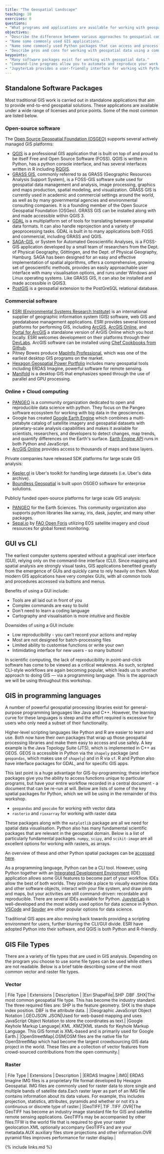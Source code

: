 ```yaml
---
title: "The Geospatial Landscape"
teaching: 10
exercises: 0
questions:
- "What programs and applications are available for working with geospatial data?"
objectives:
- "Describe the difference between various approaches to geospatial computing, and their relative strengths and weaknesses."
- "Name some commonly used GIS applications."
- "Name some commonly used Python packages that can access and process spatial data."
- "Describe pros and cons for working with geospatial data using a command-line versus a graphical user interface."
keypoints:
- "Many software packages exist for working with geospatial data."
- "Command-line programs allow you to automate and reproduce your work."
- "JupyterLab provides a user-friendly interface for working with Python."
---
```



## Standalone Software Packages 

Most traditional GIS work is carried out in standalone applications that aim to provide
end-to-end geospatial solutions. These applications are available under a wide range of
licenses and price points. Some of the most common are listed below.

### Open-source software 

The [Open Source Geospatial Foundation (OSGEO)](http://www.osgeo.org/) supports several actively managed GIS platforms:

  * [QGIS](https://www.qgis.org/en/site/) is a professional GIS application that is
  built on top of and proud to be itself Free and Open Source Software (FOSS). QGIS is
  written in Python, has a python console interface, and has several interfaces written in R including
  [RQGIS](https://cran.r-project.org/package=RQGIS). 
  * [GRASS GIS](https://grass.osgeo.org/), commonly referred to as GRASS 
  (Geographic Resources Analysis Support System), is a FOSS-GIS software suite used for
  geospatial data management and analysis, image processing, graphics and maps
  production, spatial modeling, and visualization. GRASS GIS is currently used in
  academic and commercial settings around the world, as well as by many governmental
  agencies and environmental consulting companies. It is a founding member of the Open
  Source Geospatial Foundation (OSGeo). GRASS GIS can be installed along with and made 
  accessible within QGIS 3.
  * [GDAL](http://www.gdal.org/) is a multiplatform
  set of tools for translating between geospatial data formats. It can also handle
  reprojection and a variety of geoprocessing tasks. GDAL is built in to many
  applications both FOSS and commercial, including GRASS and QGIS.
  * [SAGA-GIS](http://www.saga-gis.org/en/index.html), or System for Automated
  Geoscientific Analyses, is a FOSS-GIS application developed by a small team of
  researchers from the Dept. of Physical Geography, Göttingen, and the Dept. of
  Physical Geography, Hamburg. SAGA has been designed for an easy and effective
  implementation of spatial algorithms, offers a comprehensive, growing set of
  geoscientific methods, provides an easily approachable user interface with many
  visualisation options, and runs under Windows and Linux operating systems. Like 
  GRASS GIS, it can also be installed and made accessible in QGIS3.
  * [PostGIS](https://postgis.net/) is a geospatial extension to the PostGreSQL
  relational database.

### Commercial software 

  * [ESRI (Environmental Systems Research Institute)](https://www.esri.com/en-us/home)
  is an international supplier of geographic information system (GIS) software, web GIS
  and geodatabase management applications. ESRI provides several licenced platforms for
  performing GIS, including [ArcGIS](https://www.arcgis.com/home/index.html), 
  [ArcGIS Online](http://www.esri.com/software/arcgis/arcgisonline), and 
  [Portal for ArcGIS](http://server.arcgis.com/en/portal/) a standalone version of
  ArGIS Online which you host locally. ESRI welcomes development on their platforms
  through their [DevLabs](https://developers.arcgis.com/). ArcGIS software can be
  installed using 
  [Chef Cookbooks from Github](https://github.com/Esri/arcgis-cookbook).
  * Pitney Bowes produce [MapInfo Professional](https://www.pitneybowes.com/us/location-intelligence/geographic-information-systems/mapinfo-pro.html), 
  which was one of the earliest desktop GIS programs on the market. 
  * [Hexagon Geospatial Power Portfolio](https://www.hexagongeospatial.com/products/products) 
  includes many geospatial tools including ERDAS Imagine, powerful software for remote sensing.
  * [Manifold](http://www.manifold.net/) is a desktop GIS that emphasizes speed through
  the use of parallel and GPU processing. 

### Online + Cloud computing

  * [PANGEO](https://pangeo.io/) is a community organization dedicated to open and reproducible data science with python. 
  They focus on the Pangeo software ecosystem for working with big 
  data in the geosciences.
  * Google has created [Google Earth Engine](https://earthengine.google.com/) which
  combines a multi-petabyte catalog of satellite imagery and geospatial datasets with
  planetary-scale analysis capabilities and makes it available for scientists,
  researchers, and developers to detect changes, map trends, and quantify differences
  on the Earth's surface. [Earth Engine API](https://developers.google.com/earth-engine/) 
  runs in both Python and JavaScript.
  * [ArcGIS Online](http://www.arcgis.com/features/features.html) provides access to
  thousands of maps and base layers.

Private companies have released SDK platforms for large scale GIS analysis:

 * [Kepler.gl](http://kepler.gl/#/) is Uber's toolkit for handling large datasets (i.e. Uber's data archive).
 * [Boundless Geospatial](https://boundlessgeo.com/) is built upon OSGEO software for enterprise solutions. 

Publicly funded open-source platforms for large scale GIS analysis:

 * [PANGEO](http://pangeo.io/) for the Earth Sciences. This community organization also supports python libraries like xarray, iris, dask, jupyter, and many other packages.
 * [Sepal.io](https://sepal.io/) by [FAO Open Foris](http://www.openforis.org/) utilizing EOS satellite imagery and cloud resources for global forest monitoring.

## GUI vs CLI 

The earliest computer systems operated without a graphical user interface (GUI),
relying only on the command-line interface (CLI). Since mapping and spatial analysis
are strongly visual tasks, GIS applications benefited greatly from the emergence of
GUIs and quickly came to rely heavily on them. Most modern GIS applications have very
complex GUIs, with all common tools and procedures accessed via buttons and menus. 

Benefits of using a GUI include:

  - Tools are all laid out in front of you
  - Complex commands are easy to build
  - Don't need to learn a coding language
  - Cartography and visualisation is more intuitive and flexible
  
Downsides of using a GUI include:

  - Low reproducibility - you can't record your actions and replay
  - Most are not designed for batch-processing files
  - Limited ability to customise functions or write your own
  - Intimidating interface for new users - so many buttons!
  
In scientific computing, the lack of reproducibility in point-and-click software has
come to be viewed as a critical weakness. As such, scripted CLI-style workflows are
again becoming popular, which leads us to another approach to doing GIS — via a
programming language. This is the approach we will be using throughout this workshop.
  
## GIS in programming languages 

A number of powerful geospatial processing libraries exist for general-purpose
programming languages like Java and C++. However, the learning curve for these
languages is steep and the effort required is excessive for users who only need a
subset of their functionality. 

Higher-level scripting languages like Python and R are easier to learn and use. Both
now have their own packages that wrap up those geospatial processing libraries and make
them easy to access and use safely. A key example is the Java Topology Suite (JTS),
which is implemented in C++ as GEOS. GEOS is accessible in Python via the `shapely`
package (and `geopandas`, which makes use of `shapely`) and in R via `sf`. R and Python 
also have interface packages for GDAL, and for specific GIS apps. 

This last point is a huge advantage for GIS-by-programming; these interface packages
give you the ability to access functions unique to particular programs, but have your
entire workflow recorded in a central document - a document that can be re-run at will.
Below are lists of some of the key spatial packages for Python, which we will be using in the
remainder of this workshop.

  * `geopandas` and `geocube` for working with vector data 
  * `rasterio` and `rioxarray` for working with raster data

These packages along with the `matplotlib` package are all we need for spatial data visualisation. Python also has many fundamental scientific packages that are relevant in the geospatial domain. Below is a list of particularly fundamental packages. `numpy`, `scipy`, and `scikit-image` are all excellent options for working with rasters, as arrays.

An overview of these and other Python spatial packages can be [accessed here](https://medium.com/@chrieke/essential-geospatial-python-libraries-5d82fcc38731). 
  
As a programming language, Python can be a CLI tool. However, using
Python together with an [Integrated Development Environment](https://www.codecademy.com/articles/what-is-an-ide) (IDE) application
allows some GUI features to become part of your workflow. IDEs allow the best of both
worlds. They provide a place to visually examine data and other software objects,
interact with your file system, and draw plots and maps, but your activities are still
command-driven: recordable and reproducible. There are several IDEs available for Python.
[JupyterLab](https://jupyter.org/) is well-developed and the most widely used option for data science 
in Python. [VSCode](https://code.visualstudio.com/docs/python/python-tutorial) and [Spyder](https://www.spyder-ide.org/)
are other popular options for data science.

Traditional GIS apps are also moving back towards providing a scripting environment for
users, further blurring the CLI/GUI divide. ESRI have adopted Python into their
software, and QGIS is both Python and R-friendly.

## GIS File Types 

There are a variety of file types that are used in GIS analysis. Depending on the program you choose to use some file
types can be used while others are not readable. Below is a brief table describing some of the most common vector and
raster file types.

### Vector

| File Type | Extensions | Description |
|Esri ShapeFile|.SHP .DBF .SHX|The most common geospatial file type. This has become the industry standard. The three required files are: SHP is the feature geometry. SHX is the shape index position. DBF is the attribute data. |
|Geographic JavaScript Object Notation |.GEOJSON .JSON|Used for web-based mapping and uses JavaScript Object Notation to store the coordinates as text.|
|Google Keyhole Markup Language|.KML .KMZ|KML stands for Keyhole Markup Language. This GIS format is XML-based and is primarily used for Google Earth.|
|OpenStreetMap|.OSM|OSM files are the native file for OpenStreetMap which had become the largest crowdsourcing GIS data project in the world. These files are a collection of vector features from crowd-sourced contributions from the open community.|

### Raster

| File Type | Extensions | Description |
|ERDAS Imagine |.IMG|	ERDAS Imagine IMG files is a proprietary file format developed by Hexagon Geospatial. IMG files are commonly used for raster data to store single and multiple bands of satellite data.Each raster layer as part of an IMG file contains information about its data values. For example, this includes projection, statistics, attributes, pyramids and whether or not it’s a continuous or discrete type of raster.|
|GeoTIFF|.TIF .TIFF .OVR|The GeoTIFF has become an industry image standard file for GIS and satellite remote sensing applications. GeoTIFFs may be accompanied by other files:TFW is the world file that is required to give your raster geolocation.XML optionally accompany GeoTIFFs and are your metadata.AUX auxiliary files store projections and other information.OVR pyramid files improves performance for raster display.|

{% include links.md %}
